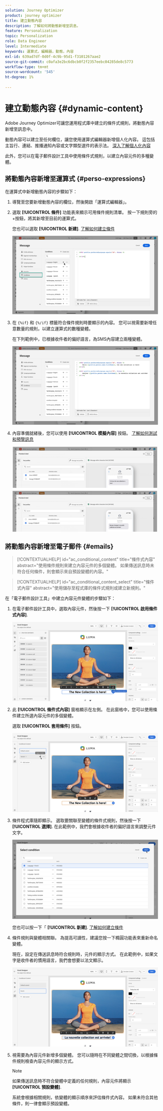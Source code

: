 ```yaml
---
solution: Journey Optimizer
product: journey optimizer
title: 建立動態內容
description: 了解如何將動態新增至訊息。
feature: Personalization
topic: Personalization
role: Data Engineer
level: Intermediate
keywords: 運算式，編輯器，動態，內容
exl-id: 639ad7df-0d0f-4c9b-95d1-f3101267aae2
source-git-commit: c0afa3e2bc6dbcb0f2f2357eebc04285de8c5773
workflow-type: tm+mt
source-wordcount: '545'
ht-degree: 1%

---
```


# 建立動態內容 {#dynamic-content}

Adobe Journey Optimizer可讓您運用程式庫中建立的條件式規則，將動態內容新增至訊息中。

動態內容可以建立至任何欄位，讓您使用運算式編輯器新增個人化內容。 這包括主旨行、連結、推播通知內容或文字類型選件的表示法。 [深入了解個人化內容](personalization-contexts.md)

此外，您可以在電子郵件設計工具中使用條件式規則，以建立內容元件的多種變體。

## 將動態內容新增至運算式 {#perso-expressions}

在運算式中新增動態內容的步驟如下：

1. 導覽至您要新增動態內容的欄位，然後開啟「運算式編輯器」。

1. 選取 **[!UICONTROL 條件]** 功能表來顯示可用條件規則清單。 按一下規則旁的+按鈕，將其新增至目前的運算式。

   您也可以選取 **[!UICONTROL 新建]**. [了解如何建立條件](create-conditions.md)

   ![](assets/conditions-expression.png)

1. 在 `{%if}` 和 `{%/if}` 標籤符合條件規則時要顯示的內容。 您可以視需要新增任意數量的規則，以建立運算式的數種變體。

   在下列範例中，已根據收件者的偏好語言，為SMS內容建立兩種變體。

   ![](assets/conditions-language-sample.png)

1. 內容準備就緒後，您可以使用 **[!UICONTROL 模擬內容]** 按鈕。 [了解如何測試和預覽訊息](../email/preview.md)

   ![](assets/conditions-preview.png)

## 將動態內容新增至電子郵件 {#emails}

>[!CONTEXTUALHELP]
>id="ac_conditional_content"
>title="條件式內容"
>abstract="使用條件規則來建立內容元件的多個變體。 如果傳送訊息時未符合任何條件，則會顯示來自預設變體的內容。"

>[!CONTEXTUALHELP]
>id="ac_conditional_content_select"
>title="條件式內容"
>abstract="使用儲存至程式庫的條件式規則或建立新規則。"

在「電子郵件設計工具」中建立內容元件變體的步驟如下：

1. 在電子郵件設計工具中，選取內容元件，然後按一下 **[!UICONTROL 啟用條件式內容]**.

   ![](assets/conditions-enable-conditional.png)

1. 此 **[!UICONTROL 條件式內容]** 窗格顯示在左側。 在此窗格中，您可以使用條件建立所選內容元件的多個變體。

   選取 **[!UICONTROL 套用條件]** 按鈕。

   ![](assets/conditions-apply.png)

1. 條件程式庫隨即顯示。 選取要關聯至變體的條件式規則，然後按一下 **[!UICONTROL 選擇]**. 在此範例中，我們會根據收件者的偏好語言來調整元件文字。

   ![](assets/conditions-select.png)

   您也可以按一下「 **[!UICONTROL 新建]**. [了解如何建立條件](create-conditions.md)

1. 條件規則與變體相關聯。 為提高可讀性，建議您按一下橢圓功能表來重新命名變體。

   現在，設定在傳送訊息時符合規則時，元件的顯示方式。 在此範例中，如果文字是收件者的慣用語言，我們會想要以法文顯示。

   ![](assets/conditions-design.png)

1. 視需要為內容元件新增多個變體。 您可以隨時在不同變體之間切換，以根據條件規則檢查內容元件的顯示方式。

   >[!NOTE]
   >如果傳送訊息時不符合變體中定義的任何規則，內容元件將顯示 **[!UICONTROL 預設變體]**.
   >
   >系統會根據相關規則，依變體的顯示順序來評估條件式內容。 如果未符合其他條件，則一律會顯示預設變體。
